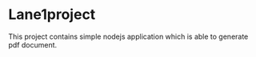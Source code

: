 # Lane1project
This project contains simple nodejs application which is able to generate pdf document.

